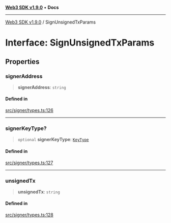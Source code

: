 [**Web3 SDK v1.9.0**](../README.md) • **Docs**

***

[Web3 SDK v1.9.0](../globals.md) / SignUnsignedTxParams

# Interface: SignUnsignedTxParams

## Properties

### signerAddress

> **signerAddress**: `string`

#### Defined in

[src/signer/types.ts:126](https://github.com/Mystic-Nayy/alephium-web3/blob/ee41f5e0e7d7fb0b155fe62f05b2ac03772895ca/packages/web3/src/signer/types.ts#L126)

***

### signerKeyType?

> `optional` **signerKeyType**: [`KeyType`](../type-aliases/KeyType.md)

#### Defined in

[src/signer/types.ts:127](https://github.com/Mystic-Nayy/alephium-web3/blob/ee41f5e0e7d7fb0b155fe62f05b2ac03772895ca/packages/web3/src/signer/types.ts#L127)

***

### unsignedTx

> **unsignedTx**: `string`

#### Defined in

[src/signer/types.ts:128](https://github.com/Mystic-Nayy/alephium-web3/blob/ee41f5e0e7d7fb0b155fe62f05b2ac03772895ca/packages/web3/src/signer/types.ts#L128)

